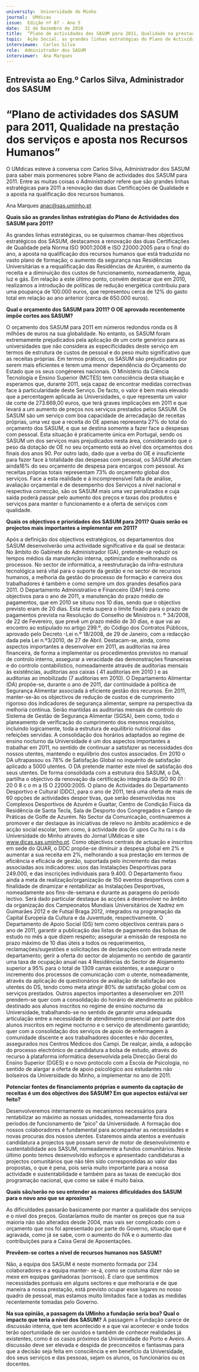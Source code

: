 ```yaml
---
university:  Universidade do Minho
journal:  UMdicas
issue:  Edição nº 87 - Ano 5
date:  31 de Dezembro de 2010
title:  “Plano de actividades dos SASUM para 2011, Qualidade na prestação dos serviços e aposta nos Recursos Humanos” 
topic:  Ação Social. as grandes linhas estratégias do Plano de Actividades dos SASUM para 2011
interviewee:  Carlos Silva
role:  Administrador dos SASUM
interviewer:  Ana Marques
--- 
```


## Entrevista ao Eng.º Carlos Silva, Administrador dos SASUM 

# “Plano de actividades dos SASUM para 2011, Qualidade na prestação dos serviços e aposta nos Recursos Humanos” 


O UMdicas esteve à conversa com Carlos Silva, Administrador dos SASUM para saber mais pormenores sobre Plano de actividades dos SASUM para 2011. Entre as muitas coisas o Administrador refere que são grandes linhas estratégicas para 2011 a renovação das duas Certificações de Qualidade e a aposta na qualificação dos recursos humanos.
 
 
Ana Marques anac@sas.uminho.pt 


**Quais são as grandes linhas estratégias do Plano de Actividades dos SASUM para 2011?**

As grandes linhas estratégicas, ou se quisermos chamar-lhes objectivos estratégicos dos SASUM, destacamos a renovação das duas Certificações de Qualidade pela Norma ISO 9001:2008 e ISO 22000:2005 para o final do ano, a aposta na qualificação dos recursos humanos que está traduzida no vasto plano de formação; o aumento da segurança nas Residências Universitárias e a requalificação das Residências de Azurém, o aumento da receita e a diminuição dos custos de funcionamento, nomeadamente, água, luz e gás.
Em relação a este último ponto, convém destacar que em 2010, realizamos a introdução de políticas de redução energética contribuiu para uma poupança de 100.000 euros, que representou cerca de 12% do gasto total em relação ao ano anterior (cerca de 650.000 euros).
 

**Qual o orçamento dos SASUM para 2011? O OE aprovado recentemente impõe cortes aos SASUM?**

O orçamento dos SASUM para 2011 em números redondos ronda os 8 milhões de euros na sua globalidade.
No entanto, os SASUM foram extremamente prejudicados pela aplicação de um corte genérico para as universidades que não considera as especificidades deste serviço em termos de estrutura de custos de pessoal e do peso muito significativo que as receitas próprias. Em termos práticos, os SASUM são prejudicados por serem mais eficientes e terem uma menor dependência do Orçamento do Estado que os seus congéneres nacionais. O Ministério da Ciência Tecnologia e Ensino Superior (MCTES) tem consciência desta situação e esperamos que, durante 2011, seja capaz de encontrar medidas correctivas face à particularidade deste Serviço.
De facto, o valor é bem mais elevado que a percentagem aplicada às Universidades, o que representa um valor de corte de 273.669,00 euros, que terá graves implicações em 2011 e que levará a um aumento de preços nos serviços prestados pelos SASUM.
Os SASUM são um serviço com boa capacidade de arrecadação de receitas próprias, uma vez que a receita do OE apenas representa 27% do total do orçamento dos SASUM, e que se destina somente a fazer face a despesas com pessoal. Esta situação é praticamente única em Portugal, sendo os SASUM um dos serviços mais prejudicados nesta área, considerando que o peso da dotação de OE no seu orçamento está ao nível dos orçamentos dos finais dos anos 90.
Por outro lado, dado que a verba do OE é insuficiente para fazer face à totalidade das despesas com pessoal, os SASUM afectam ainda16% do seu orçamento de despesa para encargos com pessoal. As receitas próprias totais representam 73% do orçamento global dos serviços.
Face a esta realidade e á incompreensível falta de análise, avaliação orçamental e de desempenho dos Serviços a nível nacional e respectiva correcção, são os SASUM mais uma vez penalizados e cuja saída poderá passar pelo aumento dos preços e taxas dos produtos e serviços para manter o funcionamento e a oferta de serviços com qualidade.
 

**Quais os objectivos e prioridades dos SASUM para 2011? Quais serão os projectos mais importantes a implementar em 2011?**

Após a definição dos objectivos estratégicos, os departamentos dos SASUM desenvolverão uma actividade significativa e da qual se destaca: No âmbito do Gabinete do Administrador (GA), pretende-se reduzir os tempos médios da manutenção interna, optimizando e melhorando os processos. No sector de informática, a reestruturação da infra-estrutura tecnológica será vital para o suporte da gestão e no sector de recursos humanos, a melhoria da gestão do processo de formação e carreira dos trabalhadores é também e como sempre um dos grandes desafios para 2011.
O Departamento Administrativo e Financeiro (DAF) terá como objectivos para o ano de 2011, a manutenção do prazo médio de pagamentos, que em 2010 se situou nos 10 dias, sendo que o objectivo previsto eram de 20 dias.
Esta meta supera o limite fixado para o prazo de pagamentos prevista na Resolução do Conselho de Ministros n. º 34/2008, de 22 de Fevereiro, que prevê um prazo médio de 30 dias, e que vai ao encontro ao estipulado no artigo 299.º, do Código dos Contratos Públicos, aprovado pelo Decreto -Lei n.º 18/2008, de 29 de Janeiro, com a redacção dada pela Lei n.º3/2010, de 27 de Abril. Destacam-se, ainda, como aspectos importantes a desenvolver em 2011, as auditorias na área financeira, de forma a implementar os procedimentos previstos no manual de controlo interno, assegurar a veracidade das demonstrações financeiras e do controlo contabilístico, nomeadamente através de auditorias mensais às existências, auditorias aos caixas ( 41 auditorias em 2010 ) e as auditorias ao imobilizado (7 auditorias em 2010).
O Departamento Alimentar (DA) propõe-se, durante o ano de 2011, dar continuidade à política de Segurança Alimentar associada à eficiente gestão dos recursos. Em 2011, manter-se-ão os objectivos de redução de custos e de cumprimento rigoroso dos indicadores de segurança alimentar, sempre na perspectiva da melhoria contínua. Serão mantidas as auditorias mensais de controlo do Sistema de Gestão de Segurança Alimentar (SGSA), bem como, todo o planeamento de verificação do cumprimento dos mesmos requisitos, incluindo logicamente, toda a estrutura de equilíbrio nutricional das refeições servidas. A consolidação dos horários adaptados ao regime de ensino nocturno da Universidade é um dos aspectos importantes a trabalhar em 2011, no sentido de continuar a satisfazer as necessidades dos nossos utentes, mantendo o equilíbrio dos custos associados. Em 2010 o DA ultrapassou os 78% de Satisfação Global no inquérito de satisfação aplicado a 5000 utentes. O DA pretende manter este nível de satisfação dos seus utentes. De forma consolidada com a estrutura dos SASUM, o DA, partilha o objectivo da renovação da certificação integrada da ISO 90 01 : 20 0 8 c o m a IS O 22000:2005.
O plano de Actividades do Departamento Desportivo e Cultural (DDC), para o ano de 2011, terá uma oferta de mais de 60 opções de actividades despor tivas, que serão desenvolvidas nos Complexos Desportivos de Azurém e Gualtar, Centro de Condição Física da Residência de Santa Tecla, Sala de Desporto dos Congregados e Campo de Práticas de Golfe de Azurém. No Sector da Comunicação, continuaremos a promover e dar destaque às iniciativas de relevo no âmbito académico e de acção social escolar, bem como, à actividade dos Gr upos Cu ltu ra i s da Universidade do Minho através do Jornal UMdicas e site www.dicas.sas.uminho.pt. Como objectivos centrais de actuação e inscritos em sede do QUAR, o DDC propõe-se diminuir a despesa global em 2% e aumentar a sua receita em 2%, melhorando a sua prestação em termos de eficiência e eficácia de gestão, suportada pelo incremento das metas associadas aos indicadores: usos das Instalações Desportivas para 249.000, e das inscrições individuais para 9.400. O Departamento fixou ainda a meta de realização/organização de 150 eventos desportivos com a finalidade de dinamizar e rentabilizar as Instalações Desportivas, nomeadamente aos fins-de-semana e durante as paragens do período lectivo. Será dado particular destaque às acções a desenvolver no âmbito da organização dos Campeonatos Mundiais Universitários de Xadrez em Guimarães 2012 e de Futsal Braga 2012, integrados na programação da Capital Europeia da Cultura e da Juventude, respectivamente.
O Departamento de Apoio Social (DS) tem como objectivos centrais para o ano de 2011, garantir a publicação das listas de pagamento das bolsas de estudo no mês a que dizem respeito; assegurar a emissão de resposta no prazo máximo de 10 dias úteis a todos os requerimentos, reclamações/sugestões e solicitações de declarações com entrada neste departamento; gerir a oferta do sector de alojamento no sentido de garantir uma taxa de ocupação anual nas 4 Residências do Sector de Alojamento superior a 95% para o total de 1309 camas existentes, e assegurar o incremento dos processos de comunicação com o utente, nomeadamente, através da aplicação de questionários de avaliação de satisfação aos utentes do DS, tendo como meta atingir 80% de satisfação global com os serviços prestados.
Outros aspectos importantes a desenvolver em 2011 prendem-se quer com a consolidação do horário de atendimento ao público destinado aos alunos inscritos no regime de ensino nocturno da Universidade, trabalhando-se no sentido de garantir uma adequada articulação entre a necessidade de atendimento presencial por parte dos alunos inscritos em regime nocturno e o serviço de atendimento garantido; quer com a consolidação dos serviços de apoio de enfermagem à comunidade discente e aos trabalhadores docentes e não docentes, assegurados nos Centros Médicos dos Campi. De realçar, ainda, a adopção do processo electrónico de candidatura a bolsa de estudo, através do recurso à plataforma informática desenvolvida pela Direcção Geral do Ensino Superior (DGES) e o novo protocolo com a Escola de Psicologia, no sentido de alargar a oferta de apoio psicológico aos estudantes não bolseiros da Universidade do Minho, a implementar no ano de 2011.
 

**Potenciar fontes de financiamento próprias e aumento da captação de receitas é um dos objectivos dos SASUM? Em que aspectos está/vai ser feito?**

Desenvolveremos internamente os mecanismos necessários para rentabilizar ao máximo as nossas unidades, nomeadamente fora dos períodos de funcionamento de “pico” da Universidade.
A formação dos nossos colaboradores é fundamental para acompanhar as necessidades e novas procuras dos nossos utentes.
Estaremos ainda atentos a eventuais candidatura a projectos que possam servir de motor de desenvolvimento e sustentabilidade aos SASUM, nomeadamente a fundos comunitários.
Neste último ponto temos desenvolvido esforços e apresentado candidaturas a projectos comunitários que não têm sido correspondidas ao valor das propostas, o que é pena, pois seria muito importante para a nossa actividade e sustentabilidade e também para as taxas de execução dos programação nacional, que como se sabe é muito baixa.
 

**Quais são/serão no seu entender as maiores dificuldades dos SASUM para o novo ano que se aproxima?**

As dificuldades passarão basicamente por manter a qualidade dos serviços e o nível dos preços.
Gostaríamos muito de manter os preços que na sua maioria não são alterados desde 2004, mas vais ser complicado com o orçamento que nos foi apresentado por parte do Governo, situação que é agravada, como já se sabe, com o aumento do IVA e o aumento das contribuições para a Caixa Geral de Aposentações.
 

**Prevêem-se cortes a nível de recursos humanos nos SASUM?**

Não, a equipa dos SASUM é neste momento formada por 234 colaboradores e a equipa manter- se-á, como se costuma dizer não se mexe em equipas ganhadoras (sorrisos). É claro que sentimos necessidades pontuais em alguns sectores e que melhoraria e de que maneira a nossa prestação, está previsto ocupar esse lugares no nosso quadro de pessoal, mas estamos muito limitados face a todas as medidas recentemente tomadas pelo Governo.
 

**Na sua opinião, a passagem da UMinho a fundação seria boa? Qual o impacto que teria a nível dos SASUM?**
A passagem a Fundação carece de discussão interna, que tem acontecido e a que vai acontecer e onde todos terão oportunidade de ser ouvidos e também de conhecer realidades já existentes, como é os casos próximos da Universidade do Porto e Aveiro.
A discussão deve ser elevada e despida de preconceitos e fantasmas para que a decisão seja feita em consciência e em benefício da Universidade, dos seus serviços e das pessoas, sejam os alunos, os funcionários ou os docentes.

